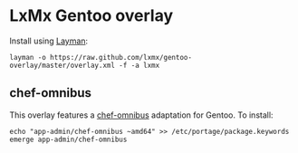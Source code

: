 # LxMx Gentoo overlay

Install using [Layman](http://www.gentoo.org/proj/en/overlays/userguide.xml):

```
layman -o https://raw.github.com/lxmx/gentoo-overlay/master/overlay.xml -f -a lxmx
```

## chef-omnibus

This overlay features a [chef-omnibus](http://www.opscode.com/chef/install/) adaptation for Gentoo.
To install:

```
echo "app-admin/chef-omnibus ~amd64" >> /etc/portage/package.keywords
emerge app-admin/chef-omnibus
```
